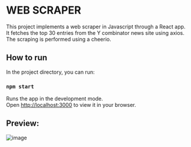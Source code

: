 # WEB SCRAPER

This project implements a web scraper in Javascript through a React app.\
It fetches the top 30 entries from the Y combinator news site using axios.\
The scraping is performed using a cheerio.

## How to run

In the project directory, you can run:

### `npm start`

Runs the app in the development mode.\
Open [http://localhost:3000](http://localhost:3000) to view it in your browser.


## Preview:

![image](https://user-images.githubusercontent.com/58086801/150712085-203d652e-fca3-4cdc-8346-8ab23744403d.png)
